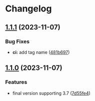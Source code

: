 # Changelog

## [1.1.1](https://github.com/corriander/vdd/compare/v1.1.0...v1.1.1) (2023-11-07)


### Bug Fixes

* **ci:** add tag name ([481b697](https://github.com/corriander/vdd/commit/481b697196dfb789fcc37343a722a1a545be2a4c))

## [1.1.0](https://github.com/corriander/vdd/compare/1.0.0...v1.1.0) (2023-11-07)


### Features

* final version supporting 3.7 ([7d55fe4](https://github.com/corriander/vdd/commit/7d55fe4cc95710fd0f07146fb8ba6249905b117d))

